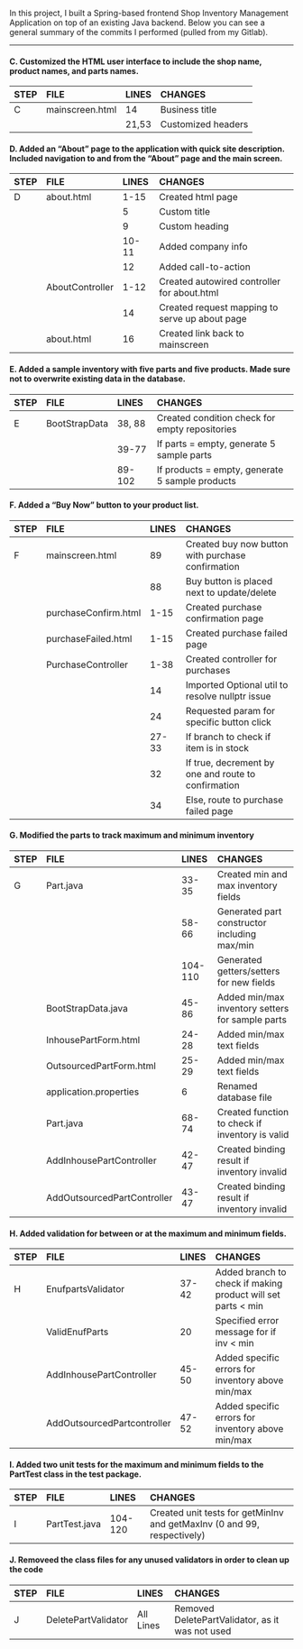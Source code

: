 In this project, I built a Spring-based frontend Shop Inventory Management Application on top of an existing Java backend. Below you can see a general summary of the commits I performed (pulled from my Gitlab). 

--------------------------------------
#### C.  Customized the HTML user interface to include the shop name, product names, and parts names.
| STEP | FILE            | LINES | CHANGES            |
|:-----|:----------------|:------|:-------------------|
| C    | mainscreen.html | 14    | Business title     |
|      |                 | 21,53 | Customized headers |

#### D.  Added an “About” page to the application with quick site description. Included navigation to and from the “About” page and the main screen.
| STEP | FILE            | LINES | CHANGES                                        |
|:-----|:----------------|:------|:-----------------------------------------------|
| D    | about.html      | 1-15  | Created html page                              |
|      |                 | 5     | Custom title                                   |
|      |                 | 9     | Custom heading                                 |
|      |                 | 10-11 | Added company info                             |
|      |                 | 12    | Added call-to-action                           |
|      | AboutController | 1-12  | Created autowired controller for about.html    |
|      |                 | 14    | Created request mapping to serve up about page |
|      | about.html      | 16    | Created link back to mainscreen                |

#### E.  Added a sample inventory with five parts and five products. Made sure not to overwrite existing data in the database.
| STEP | FILE          | LINES  | CHANGES                                         |
|:-----|:--------------|:-------|:------------------------------------------------|
| E    | BootStrapData | 38, 88 | Created condition check for empty repositories  |
|      |               | 39-77  | If parts = empty, generate 5 sample parts       |
|      |               | 89-102 | If products = empty, generate 5 sample products |

#### F.  Added a “Buy Now” button to your product list. 
| STEP | FILE                 | LINES | CHANGES                                             |
|:-----|:---------------------|:------|:----------------------------------------------------|
| F    | mainscreen.html      | 89    | Created buy now button with purchase confirmation   |
|      |                      | 88    | Buy button is placed next to update/delete          |
|      | purchaseConfirm.html | 1-15  | Created purchase confirmation page                  |
|      | purchaseFailed.html  | 1-15  | Created purchase failed page                        |
|      | PurchaseController   | 1-38  | Created controller for purchases                    |
|      |                      | 14    | Imported Optional util to resolve nullptr issue     |
|      |                      | 24    | Requested param for specific button click           |
|      |                      | 27-33 | If branch to check if item is in stock              |
|      |                      | 32    | If true, decrement by one and route to confirmation |
|      |                      | 34    | Else, route to purchase failed page                 |

#### G. Modified the parts to track maximum and minimum inventory
| STEP | FILE                        | LINES   | CHANGES                                          |
|:-----|:----------------------------|:--------|:-------------------------------------------------|
| G    | Part.java                   | 33-35   | Created min and max inventory fields             |
|      |                             | 58-66   | Generated part constructor including max/min     |
|      |                             | 104-110 | Generated getters/setters for new fields         |
|      | BootStrapData.java          | 45-86   | Added min/max inventory setters for sample parts |
|      | InhousePartForm.html        | 24-28   | Added min/max text fields                        |
|      | OutsourcedPartForm.html     | 25-29   | Added min/max text fields                        |
|      | application.properties      | 6       | Renamed database file                            |
|      | Part.java                   | 68-74   | Created function to check if inventory is valid  |
|      | AddInhousePartController    | 42-47   | Created binding result if inventory invalid      |
|      | AddOutsourcedPartController | 43-47   | Created binding result if inventory invalid      |

#### H. Added validation for between or at the maximum and minimum fields. 
| STEP | FILE                        | LINES | CHANGES                                                        |
|:-----|:----------------------------|:------|:---------------------------------------------------------------|
| H    | EnufpartsValidator          | 37-42 | Added branch to check if making product will set parts < min   |
|      | ValidEnufParts              | 20    | Specified error message for if inv < min                       |
|      | AddInhousePartController    | 45-50 | Added specific errors for inventory above min/max              |
|      | AddOutsourcedPartcontroller | 47-52 | Added specific errors for inventory above min/max              |

#### I.  Added two unit tests for the maximum and minimum fields to the PartTest class in the test package.
| STEP | FILE          | LINES   | CHANGES                                                                 |
|:-----|:--------------|:--------|:------------------------------------------------------------------------|
| I    | PartTest.java | 104-120 | Created unit tests for getMinInv and getMaxInv (0 and 99, respectively) |

#### J.  Removeed the class files for any unused validators in order to clean up the code
| STEP | FILE                | LINES     | CHANGES                                         |
|:-----|:--------------------|:----------|:------------------------------------------------|
| J    | DeletePartValidator | All Lines | Removed DeletePartValidator, as it was not used |

